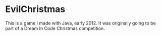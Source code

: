EvilChristmas
=============

This is a game I made with Java, early 2012. It was originally going to be part of a Dream In Code Christmas competition.
